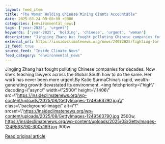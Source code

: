 ```yaml
---
layout: feed_item
title: "The Woman Holding Chinese Mining Giants Accountable"
date: 2025-08-24 09:00:00 +0000
categories: [environmental_news]
tags: ['year-2025', 'urgent']
keywords: ['year-2025', 'holding', 'chinese', 'urgent', 'woman']
description: "Jingjing Zhang has fought polluting Chinese companies for decades"
external_url: https://insideclimatenews.org/news/24082025/fighting-for-environmental-justice-china-belt-and-road-zambia/
is_feed: true
source_feed: "Inside Climate News"
feed_category: "environmental_news"
---
```


Jingjing Zhang has fought polluting Chinese companies for decades. Now she’s teaching lawyers across the Global South how to do the same. Her work has never been more urgent.By Katie SurmaChina’s rapid, wealth-generating growth devastated its environment. <img fetchpriority=\\"high\\" decoding=\\"async\\" width=\\"2500\\" height=\\"1406\\" src=\\"https://insideclimatenews.org/wp-content/uploads/2025/08/GettyImages-1249563790.jpg\\" class=\\"background-image\\" alt=\\"\\" srcset=\\"https://insideclimatenews.org/wp-content/uploads/2025/08/GettyImages-1249563790.jpg 2500w, https://insideclimatenews.org/wp-content/uploads/2025/08/GettyImages-1249563790-300x169.jpg 300w

[Read original article](https://insideclimatenews.org/news/24082025/fighting-for-environmental-justice-china-belt-and-road-zambia/)
